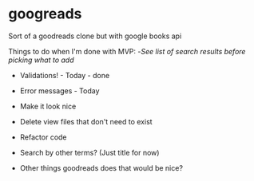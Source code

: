 # googreads
Sort of a goodreads clone but with google books api

Things to do when I'm done with MVP:
-*See list of search results before picking what to add*
- Validations! - Today - done
- Error messages - Today
- Make it look nice

- Delete view files that don't need to exist
- Refactor code
- Search by other terms? (Just title for now)
- Other things goodreads does that would be nice?
